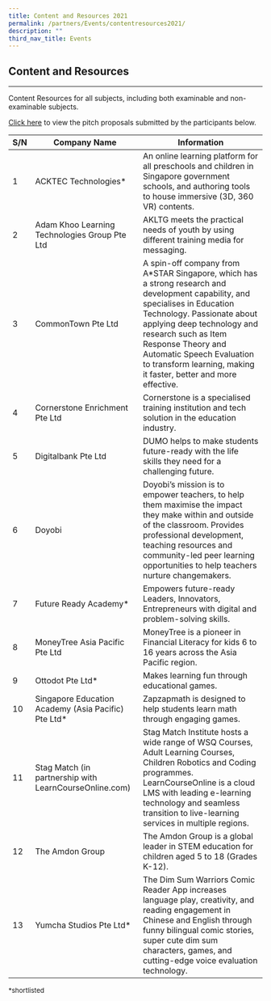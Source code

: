 ```yaml
---
title: Content and Resources 2021
permalink: /partners/Events/contentresources2021/
description: ""
third_nav_title: Events
---
```

<div>
    <h2>Content and Resources</h2>
    <hr>
    <p>Content Resources for all subjects, including both examinable and non-examinable subjects.</p>
    <a target="_blank" href="https://go.gov.sg/slspd2021-cr">Click here</a> to view the pitch proposals submitted by the participants below.
</div>

<table>
<thead>
<tr>
<th>S/N</th>
<th>Company Name</th>
<th>Information</th>
</tr>
</thead>
<tbody>
<tr>
<td>1</td>
<td>ACKTEC Technologies*</td>
<td>An online learning platform for all preschools and children in Singapore government schools, and authoring tools to house immersive (3D, 360 VR) contents.</td>
</tr>
<tr>
<td>2</td>
<td>Adam Khoo Learning Technologies Group Pte Ltd</td>
<td>AKLTG meets the practical needs of youth by using different training media for messaging.</td>
</tr>
<tr>
<td>3</td>
<td>CommonTown Pte Ltd</td>
<td>A spin-off company from A*STAR Singapore, which has a strong research and development capability, and specialises in Education Technology. Passionate about applying deep technology and research such as Item Response Theory and Automatic Speech Evaluation to transform learning, making it faster, better and more effective.</td>
</tr>
<tr>
<td>4</td>
<td>Cornerstone Enrichment Pte Ltd</td>
<td>Cornerstone is a specialised training institution and tech solution in the education industry.</td>
</tr>
<tr>
<td>5</td>
<td>Digitalbank Pte Ltd</td>
<td>DUMO helps to make students future-ready with the life skills they need for a challenging future.</td>
</tr>
<tr>
<td>6</td>
<td>Doyobi</td>
<td>Doyobi’s mission is to empower teachers, to help them maximise the impact they make within and outside of the classroom. Provides professional development, teaching resources and community-led peer learning opportunities to help teachers nurture changemakers.</td>
</tr>
<tr>
<td>7</td>
<td>Future Ready Academy*</td>
<td>Empowers future-ready Leaders, Innovators, Entrepreneurs with digital and problem-solving skills.</td>
</tr>
<tr>
<td>8</td>
<td>MoneyTree Asia Pacific Pte Ltd</td>
<td>MoneyTree is a pioneer in Financial Literacy for kids 6 to 16 years across the Asia Pacific region.</td>
</tr>
<tr>
<td>9</td>
<td>Ottodot Pte Ltd*</td>
<td>Makes learning fun through educational games.</td>
</tr>
<tr>
<td>10</td>
<td>Singapore Education Academy (Asia Pacific) Pte Ltd*</td>
<td>Zapzapmath is designed to help students learn math through engaging games.</td>
</tr>
<tr>
<td>11</td>
<td>Stag Match (in partnership with LearnCourseOnline.com)</td>
<td>Stag Match Institute hosts a wide range of WSQ Courses, Adult Learning Courses, Children Robotics and Coding programmes. LearnCourseOnline is a cloud LMS with leading e-learning technology and seamless transition to live-learning services in multiple regions.</td>
</tr>
<tr>
<td>12</td>
<td>The Amdon Group</td>
<td>The Amdon Group is a global leader in STEM education for children aged 5 to 18 (Grades K-12).</td>
</tr>
<tr>
<td>13</td>
<td>Yumcha Studios Pte Ltd*</td>
<td>The Dim Sum Warriors Comic Reader App increases language play, creativity, and reading engagement in Chinese and English through funny bilingual comic stories, super cute dim sum characters, games, and cutting-edge voice evaluation technology.</td>
</tr>
</tbody>
</table>   



<font size="2">*shortlisted</font>